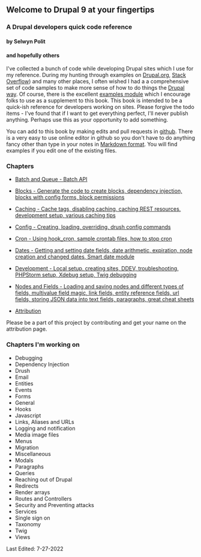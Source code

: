 ## Welcome to Drupal 9 at your fingertips
### A Drupal developers quick code reference
#### by Selwyn Polit
#### and hopefully others

I've collected a bunch of code while developing Drupal sites which I use for my reference.  During my hunting through examples on [Drupal.org](https://www.drupal.org/), [Stack Overflow](https://stackoverflow.com/questions/tagged/drupal)) and many other places, I often wished I had a a comprehensive set of code samples to make more sense of how to do things the [Drupal way](https://events.drupal.org/neworleans2016/sessions/drupal-way-philosophy).  Of course, there is the excellent [examples module](https://www.drupal.org/project/examples) which I encourage folks to use as a supplement to this book.  This book is intended to be a quick-ish reference for developers working on sites. Please forgive the todo items - I've found that if I want to get everything perfect, I'll never publish anything. Perhaps use this as your opportunity to add something.

You can add to this book by making edits and pull requests in [github](https://github.com/selwynpolit/d9book/tree/gh-pages/book).  There is a very easy to use online editor in github so you don't have to do anything fancy other than type in your notes in [Markdown format](https://github.github.com/gfm/). You will find examples if you edit one of the existing files.

### Chapters
- [Batch and Queue - Batch API](book/bq.html)
- [Blocks - Generate the code to create blocks, dependency injection, blocks with config forms, block permissions](book/blocks.html)
- [Caching - Cache tags, disabling caching, caching REST resources, development setup, various caching tips](book/caching.html)
- [Config - Creating, loading, overriding, drush config commands](book/config.md)
- [Cron - Using hook_cron, sample crontab files, how to stop cron](book/cron.md)
- [Dates - Getting and setting date fields, date arithmetic, expiration, node creation and changed dates, Smart date module](book/dates.html)
- [Development - Local setup, creating sites, DDEV, troubleshooting, PHPStorm setup, Xdebug setup, Twig debugging](book/development.html)
- [Nodes and Fields - Loading and saving nodes and different types of fields, multivalue field magic, link fields, entity reference fields, url fields, storing JSON data into text fields, paragraphs, great cheat sheets](book/nodes_n_fields.html)


- [Attribution](book/attribution.html)

Please be a part of this project by contributing and get your name on the attribution page.

### Chapters I'm working on
- Debugging
- Dependency Injection
- Drush
- Email
- Entities
- Events
- Forms
- General
- Hooks
- Javascript
- Links, Aliases and URLs
- Logging and notification
- Media image files
- Menus
- Migration
- Miscellaneous
- Modals
- Paragraphs
- Queries
- Reaching out of Drupal
- Redirects
- Render arrays
- Routes and Controllers
- Security and Preventing attacks
- Services
- Single sign on
- Taxonomy
- Twig
- Views





Last Edited: 7-27-2022
